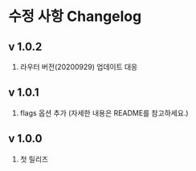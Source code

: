 수정 사항 Changelog
==================
v 1.0.2
-------
1. 라우터 버전(20200929) 업데이트 대응

v 1.0.1
-------
1. flags 옵션 추가 (자세한 내용은 README를 참고하세요.)

v 1.0.0
-------
1. 첫 릴리즈
